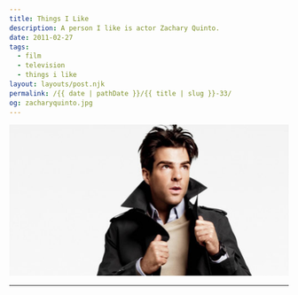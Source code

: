 ```yaml
---
title: Things I Like
description: A person I like is actor Zachary Quinto.
date: 2011-02-27
tags: 
  - film
  - television
  - things i like
layout: layouts/post.njk
permalink: /{{ date | pathDate }}/{{ title | slug }}-33/
og: zacharyquinto.jpg
---
```


![Zachary Quinto](/img/zacharyquinto.jpg)

---
